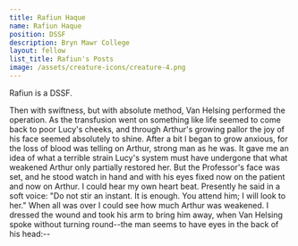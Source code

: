```yaml
---
title: Rafiun Haque
name: Rafiun Haque
position: DSSF
description: Bryn Mawr College
layout: fellow
list_title: Rafiun's Posts
image: /assets/creature-icons/creature-4.png
---
```

Rafiun is a DSSF.

Then with swiftness, but with absolute method, Van Helsing performed the operation. As the transfusion went on something like life seemed to come back to poor Lucy's cheeks, and through Arthur's growing pallor the joy of his face seemed absolutely to shine. After a bit I began to grow anxious, for the loss of blood was telling on Arthur, strong man as he was. It gave me an idea of what a terrible strain Lucy's system must have undergone that what weakened Arthur only partially restored her. But the Professor's face was set, and he stood watch in hand and with his eyes fixed now on the patient and now on Arthur. I could hear my own heart beat. Presently he said in a soft voice: "Do not stir an instant. It is enough. You attend him; I will look to her." When all was over I could see how much Arthur was weakened. I dressed the wound and took his arm to bring him away, when Van Helsing spoke without turning round--the man seems to have eyes in the back of his head:--